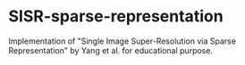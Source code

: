 # SISR-sparse-representation
Implementation of "Single Image Super-Resolution via Sparse Representation" by Yang et al. for educational purpose.
